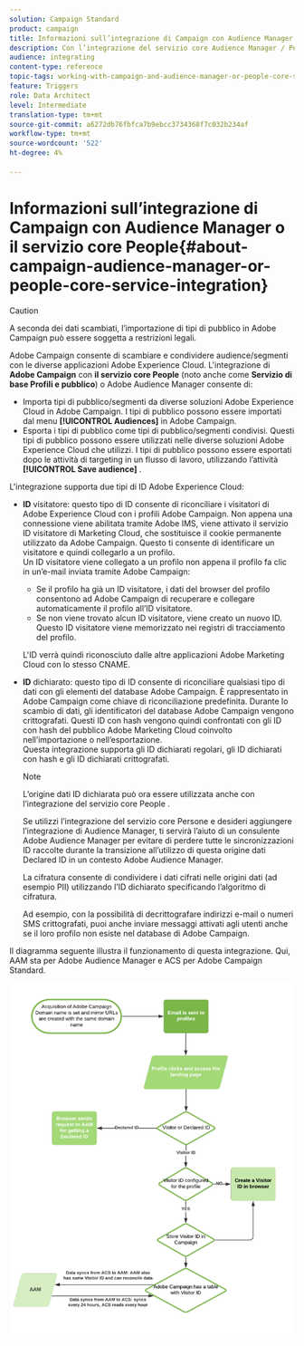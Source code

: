 ```yaml
---
solution: Campaign Standard
product: campaign
title: Informazioni sull’integrazione di Campaign con Audience Manager o il servizio core People
description: Con l’integrazione del servizio core Audience Manager / Persone, puoi condividere tipi di pubblico o segmenti all’interno delle diverse soluzioni Adobe Experience Cloud.
audience: integrating
content-type: reference
topic-tags: working-with-campaign-and-audience-manager-or-people-core-service
feature: Triggers
role: Data Architect
level: Intermediate
translation-type: tm+mt
source-git-commit: a6272db76fbfca7b9ebcc3734368f7c032b234af
workflow-type: tm+mt
source-wordcount: '522'
ht-degree: 4%

---
```



# Informazioni sull’integrazione di Campaign con Audience Manager o il servizio core People{#about-campaign-audience-manager-or-people-core-service-integration}

>[!CAUTION]
>
>A seconda dei dati scambiati, l’importazione di tipi di pubblico in Adobe Campaign può essere soggetta a restrizioni legali.

Adobe Campaign consente di scambiare e condividere audience/segmenti con le diverse applicazioni Adobe Experience Cloud. L&#39;integrazione di **Adobe Campaign** con **il servizio core People** (noto anche come **Servizio di base Profili e pubblico**) o Adobe Audience Manager consente di:

* Importa tipi di pubblico/segmenti da diverse soluzioni Adobe Experience Cloud in Adobe Campaign. I tipi di pubblico possono essere importati dal menu **[!UICONTROL Audiences]** in Adobe Campaign.
* Esporta i tipi di pubblico come tipi di pubblico/segmenti condivisi. Questi tipi di pubblico possono essere utilizzati nelle diverse soluzioni Adobe Experience Cloud che utilizzi. I tipi di pubblico possono essere esportati dopo le attività di targeting in un flusso di lavoro, utilizzando l’attività **[!UICONTROL Save audience]** .

L&#39;integrazione supporta due tipi di ID Adobe Experience Cloud:

* **ID** visitatore: questo tipo di ID consente di riconciliare i visitatori di Adobe Experience Cloud con i profili Adobe Campaign. Non appena una connessione viene abilitata tramite Adobe IMS, viene attivato il servizio ID visitatore di Marketing Cloud, che sostituisce il cookie permanente utilizzato da Adobe Campaign. Questo ti consente di identificare un visitatore e quindi collegarlo a un profilo.
   <br>Un ID visitatore viene collegato a un profilo non appena il profilo fa clic in un’e-mail inviata tramite Adobe Campaign:
   * Se il profilo ha già un ID visitatore, i dati del browser del profilo consentono ad Adobe Campaign di recuperare e collegare automaticamente il profilo all’ID visitatore.
   * Se non viene trovato alcun ID visitatore, viene creato un nuovo ID. Questo ID visitatore viene memorizzato nei registri di tracciamento del profilo.

   L&#39;ID verrà quindi riconosciuto dalle altre applicazioni Adobe Marketing Cloud con lo stesso CNAME.

* **ID** dichiarato: questo tipo di ID consente di riconciliare qualsiasi tipo di dati con gli elementi del database Adobe Campaign. È rappresentato in Adobe Campaign come chiave di riconciliazione predefinita. Durante lo scambio di dati, gli identificatori del database Adobe Campaign vengono crittografati. Questi ID con hash vengono quindi confrontati con gli ID con hash del pubblico Adobe Marketing Cloud coinvolto nell’importazione o nell’esportazione.
   <br>Questa integrazione supporta gli ID dichiarati regolari, gli ID dichiarati con hash e gli ID dichiarati crittografati.

   >[!NOTE]
   >
   >L’origine dati ID dichiarata può ora essere utilizzata anche con l’integrazione del servizio core People .
   >
   >Se utilizzi l’integrazione del servizio core Persone e desideri aggiungere l’integrazione di Audience Manager, ti servirà l’aiuto di un consulente Adobe Audience Manager per evitare di perdere tutte le sincronizzazioni ID raccolte durante la transizione all’utilizzo di questa origine dati Declared ID in un contesto Adobe Audience Manager.


   La cifratura consente di condividere i dati cifrati nelle origini dati (ad esempio PII) utilizzando l’ID dichiarato specificando l’algoritmo di cifratura.

   Ad esempio, con la possibilità di decrittografare indirizzi e-mail o numeri SMS crittografati, puoi anche inviare messaggi attivati agli utenti anche se il loro profilo non esiste nel database di Adobe Campaign.

Il diagramma seguente illustra il funzionamento di questa integrazione. Qui, AAM sta per Adobe Audience Manager e ACS per Adobe Campaign Standard.

![](assets/aam_diagram.png)